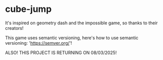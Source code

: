 # cube-jump
It's inspired on geometry dash and the impossible game, so thanks to their creators!

This game uses semantic versioning,
here's how to use semantic versioning: 'https://semver.org/'!

ALSO! THIS PROJECT IS RETURNING ON 08/03/2025!
